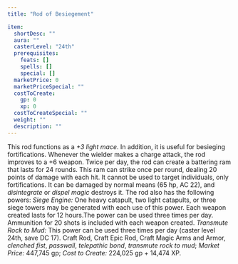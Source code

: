 ```yaml
---
title: "Rod of Besiegement"

item:
  shortDesc: ""
  aura: ""
  casterLevel: "24th"
  prerequisites:
    feats: []
    spells: []
    special: []
  marketPrice: 0
  marketPriceSpecial: ""
  costToCreate:
    gp: 0
    xp: 0
  costToCreateSpecial: ""
  weight: ""
  description: ""
---
```

This rod functions as a _+3 light mace_. In addition, it is useful for besieging fortifications. Whenever the wielder makes a charge attack, the rod improves to a +6 weapon. Twice per day, the rod can create a battering ram that lasts for 24 rounds. This ram can strike once per round, dealing 20 points of damage with each hit. It cannot be used to target individuals, only fortifications. It can be damaged by normal means (65 hp, AC 22), and _disintegrate_ or _dispel magic_ destroys it. The rod also has the following powers: _Siege Engine:_ One heavy catapult, two light catapults, or three siege towers may be generated with each use of this power. Each weapon created lasts for 12 hours.The power can be used three times per day. Ammunition for 20 shots is included with each weapon created.
_Transmute Rock to Mud:_ This power can be used three times per day (caster level 24th, save DC 17).
Craft Rod, Craft Epic Rod, Craft Magic Arms and Armor, _clenched fist_, _passwall_, _telepathic bond_, _transmute rock to mud_; _Market Price:_ 447,745 gp; _Cost to Create:_ 224,025 gp + 14,474 XP.

